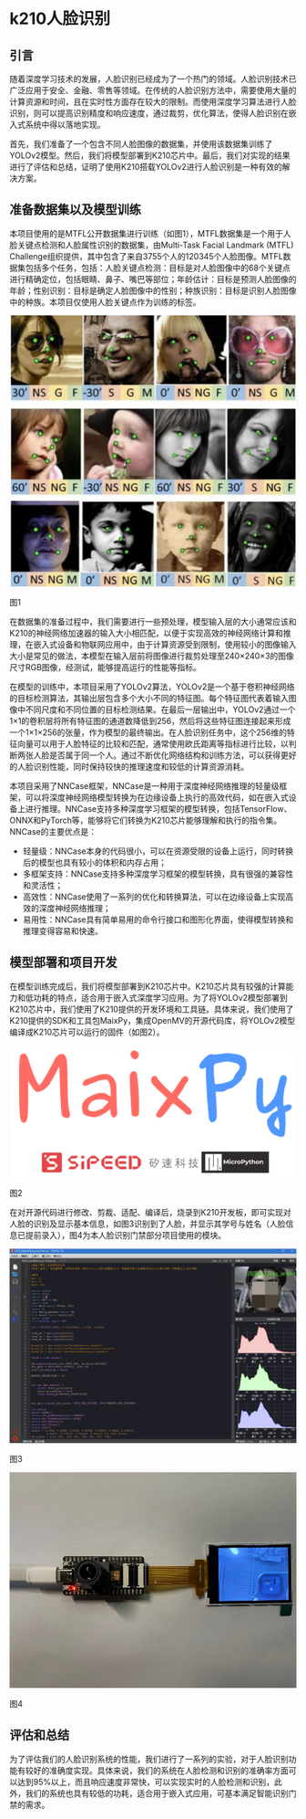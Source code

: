 # k210人脸识别

## 引言

随着深度学习技术的发展，人脸识别已经成为了一个热门的领域。人脸识别技术已广泛应用于安全、金融、零售等领域。在传统的人脸识别方法中，需要使用大量的计算资源和时间，且在实时性方面存在较大的限制。而使用深度学习算法进行人脸识别，则可以提高识别精度和响应速度，通过裁剪，优化算法，使得人脸识别在嵌入式系统中得以落地实现。

首先，我们准备了一个包含不同人脸图像的数据集，并使用该数据集训练了YOLOv2模型。然后，我们将模型部署到K210芯片中。最后，我们对实现的结果进行了评估和总结，证明了使用K210搭载YOLOv2进行人脸识别是一种有效的解决方案。

## 准备数据集以及模型训练

本项目使用的是MTFL公开数据集进行训练（如图1），MTFL数据集是一个用于人脸关键点检测和人脸属性识别的数据集，由Multi-Task Facial Landmark (MTFL) Challenge组织提供，其中包含了来自3755个人的120345个人脸图像。MTFL数据集包括多个任务，包括：人脸关键点检测：目标是对人脸图像中的68个关键点进行精确定位，包括眼睛、鼻子、嘴巴等部位；年龄估计：目标是预测人脸图像的年龄；性别识别：目标是确定人脸图像中的性别；种族识别：目标是识别人脸图像中的种族。本项目仅使用人脸关键点作为训练的标签。

![图1](k210%E4%BA%BA%E8%84%B8%E8%AF%86%E5%88%AB%208e4ca7f57b714c63b45645d53cd6952c/Untitled.png)

图1

在数据集的准备过程中，我们需要进行一些预处理，模型输入层的大小通常应该和K210的神经网络加速器的输入大小相匹配，以便于实现高效的神经网络计算和推理，在嵌入式设备和物联网应用中，由于计算资源受到限制，使用较小的图像输入大小是常见的做法，本模型在输入层前将图像进行裁剪处理至240×240×3的图像尺寸RGB图像，经测试，能够提高运行的性能等指标。

在模型的训练中，本项目采用了YOLOv2算法，YOLOv2是一个基于卷积神经网络的目标检测算法，其输出层包含多个大小不同的特征图。每个特征图代表着输入图像中不同尺度和不同位置的目标检测结果。在最后一层输出中，YOLOv2通过一个1×1的卷积层将所有特征图的通道数降低到256，然后将这些特征图连接起来形成一个1×1×256的张量，作为模型的最终输出。在人脸识别任务中，这个256维的特征向量可以用于人脸特征的比较和匹配，通常使用欧氏距离等指标进行比较，以判断两张人脸是否属于同一个人。通过不断优化网络结构和训练方法，可以获得更好的人脸识别性能，同时保持较快的推理速度和较低的计算资源消耗。

本项目采用了NNCase框架，NNCase是一种用于深度神经网络推理的轻量级框架，可以将深度神经网络模型转换为在边缘设备上执行的高效代码，如在嵌入式设备上进行推理。NNCase支持多种深度学习框架的模型转换，包括TensorFlow、ONNX和PyTorch等，能够将它们转换为K210芯片能够理解和执行的指令集。NNCase的主要优点是：

- 轻量级：NNCase本身的代码很小，可以在资源受限的设备上运行，同时转换后的模型也具有较小的体积和内存占用；
- 多框架支持：NNCase支持多种深度学习框架的模型转换，具有很强的兼容性和灵活性；
- 高效性：NNCase使用了一系列的优化和转换算法，可以在边缘设备上实现高效的深度神经网络推理；
- 易用性：NNCase具有简单易用的命令行接口和图形化界面，使得模型转换和推理变得容易和快速。

## 模型部署和项目开发

在模型训练完成后，我们将模型部署到K210芯片中。K210芯片具有较强的计算能力和低功耗的特点，适合用于嵌入式深度学习应用。为了将YOLOv2模型部署到K210芯片中，我们使用了K210提供的开发环境和工具链。具体来说，我们使用了K210提供的SDK和工具包MaixPy，集成OpenMV的开源代码库，将YOLOv2模型编译成K210芯片可以运行的固件（如图2）。

![图2](k210%E4%BA%BA%E8%84%B8%E8%AF%86%E5%88%AB%208e4ca7f57b714c63b45645d53cd6952c/Untitled%201.png)

图2

在对开源代码进行修改、剪裁、适配、编译后，烧录到K210开发板，即可实现对人脸的识别及显示基本信息，如图3识别到了人脸，并显示其学号与姓名（人脸信息已提前录入），图4为本人脸识别门禁部分项目使用的模块。

![图3](k210%E4%BA%BA%E8%84%B8%E8%AF%86%E5%88%AB%208e4ca7f57b714c63b45645d53cd6952c/Untitled%202.png)

图3

![图4](k210%E4%BA%BA%E8%84%B8%E8%AF%86%E5%88%AB%208e4ca7f57b714c63b45645d53cd6952c/image4.jpeg)

图4

## 评估和总结

为了评估我们的人脸识别系统的性能，我们进行了一系列的实验，对于人脸识别功能有较好的准确度实现。具体来说，我们的系统在人脸检测和识别的准确率方面可以达到95%以上，而且响应速度非常快，可以实现实时的人脸检测和识别，此外，我们的系统也具有较低的功耗，适合用于嵌入式应用，可基本满足智能识别门禁的需求。
